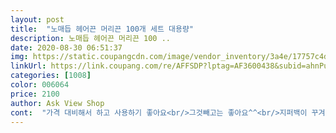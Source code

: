 ```yaml
---
layout: post 
title:  "노매듭 헤어끈 머리끈 100개 세트 대용량" 
description: 노매듭 헤어끈 머리끈 100 ..
date: 2020-08-30 06:51:37 
img: https://static.coupangcdn.com/image/vendor_inventory/3a4e/17757c4d78cde0c29505f12a1b1964a640694ed8e050662f3e2557aff197.jpg 
linkUrl: https://link.coupang.com/re/AFFSDP?lptag=AF3600438&subid=ahnPublicAsk&pageKey=1954679794&itemId=3321555000&vendorItemId=71308421325&traceid=V0-113-0b646b2a90723dd5 
categories: [1008] 
color: 006064 
price: 2100 
author: Ask View Shop 
cont:  "가격 대비해서 하고 사용하기 좋아요<br/>그것빼고는 좋아요^^<br/>지퍼백이 꾸겨져서 왔어요ㅜ<br/>" 
---
```

